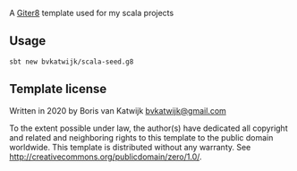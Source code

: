 A [Giter8][g8] template used for my scala projects

## Usage
```shell-script
sbt new bvkatwijk/scala-seed.g8
```

Template license
----------------
Written in 2020 by Boris van Katwijk bvkatwijk@gmail.com

To the extent possible under law, the author(s) have dedicated all copyright and related
and neighboring rights to this template to the public domain worldwide.
This template is distributed without any warranty. See <http://creativecommons.org/publicdomain/zero/1.0/>.

[g8]: http://www.foundweekends.org/giter8/
